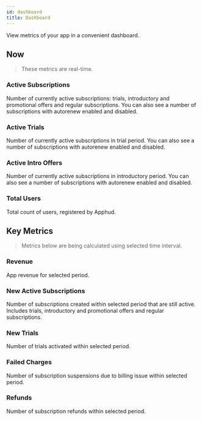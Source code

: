 ```yaml
---
id: dashboard
title: Dashboard
---
```

View metrics of your app in a convenient dashboard.

## Now

> These metrics are real-time.
>

### Active Subscriptions

Number of currently active subscriptions: trials, introductory and promotional offers and regular subscriptions. You can also see a number of subscriptions with autorenew enabled and disabled.

### Active Trials

Number of currently active subscriptions in trial period. You can also see a number of subscriptions with autorenew enabled and disabled.

### Active Intro Offers

Number of currently active subscriptions in introductory period. You can also see a number of subscriptions with autorenew enabled and disabled.

### Total Users

Total count of users, registered by Apphud.

## Key Metrics

> Metrics below are being calculated using selected time interval.
>

### Revenue

App revenue for selected period.

### New Active Subscriptions

Number of subscriptions created within selected period that are still active. Includes trials, introductory and promotional offers and regular subscriptions.

### New Trials

Number of trials activated within selected period.

### Failed Charges

Number of subscription suspensions due to billing issue within selected period.

### Refunds

Number of subscription refunds within selected period.